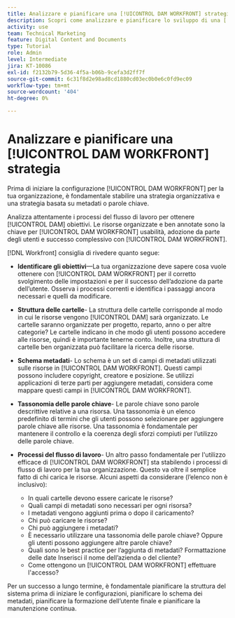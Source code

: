```yaml
---
title: Analizzare e pianificare una [!UICONTROL DAM WORKFRONT] strategia
description: Scopri come analizzare e pianificare lo sviluppo di una [!UICONTROL DAM WORKFRONT] strategia.
activity: use
team: Technical Marketing
feature: Digital Content and Documents
type: Tutorial
role: Admin
level: Intermediate
jira: KT-10086
exl-id: f2132b79-5d36-4f5a-b06b-9cefa3d2ff7f
source-git-commit: 6c31f8d2e98ad8cd1880cd03ec0b0e6c0fd9ec09
workflow-type: tm+mt
source-wordcount: '404'
ht-degree: 0%

---
```


# Analizzare e pianificare una [!UICONTROL DAM WORKFRONT] strategia

Prima di iniziare la configurazione [!UICONTROL DAM WORKFRONT] per la tua organizzazione, è fondamentale stabilire una strategia organizzativa e una strategia basata su metadati o parole chiave.

Analizza attentamente i processi del flusso di lavoro per ottenere [!UICONTROL DAM] obiettivi. Le risorse organizzate e ben annotate sono la chiave per [!UICONTROL DAM WORKFRONT] usabilità, adozione da parte degli utenti e successo complessivo con [!UICONTROL DAM WORKFRONT].

[!DNL Workfront] consiglia di rivedere quanto segue:

* **Identificare gli obiettivi**—La tua organizzazione deve sapere cosa vuole ottenere con [!UICONTROL DAM WORKFRONT] per il corretto svolgimento delle impostazioni e per il successo dell’adozione da parte dell’utente. Osserva i processi correnti e identifica i passaggi ancora necessari e quelli da modificare.
* **Struttura delle cartelle**- La struttura delle cartelle corrisponde al modo in cui le risorse vengono [!UICONTROL DAM] sarà organizzato. Le cartelle saranno organizzate per progetto, reparto, anno o per altre categorie? Le cartelle indicano in che modo gli utenti possono accedere alle risorse, quindi è importante tenerne conto. Inoltre, una struttura di cartelle ben organizzata può facilitare la ricerca delle risorse.
* **Schema metadati**- Lo schema è un set di campi di metadati utilizzati sulle risorse in [!UICONTROL DAM WORKFRONT]. Questi campi possono includere copyright, creatore e posizione. Se utilizzi applicazioni di terze parti per aggiungere metadati, considera come mappare questi campi in [!UICONTROL DAM WORKFRONT].
* **Tassonomia delle parole chiave**- Le parole chiave sono parole descrittive relative a una risorsa. Una tassonomia è un elenco predefinito di termini che gli utenti possono selezionare per aggiungere parole chiave alle risorse. Una tassonomia è fondamentale per mantenere il controllo e la coerenza degli sforzi compiuti per l’utilizzo delle parole chiave.
* **Processi del flusso di lavoro**- Un altro passo fondamentale per l&#39;utilizzo efficace di [!UICONTROL DAM WORKFRONT] sta stabilendo i processi di flusso di lavoro per la tua organizzazione. Questo va oltre il semplice fatto di chi carica le risorse. Alcuni aspetti da considerare (l’elenco non è inclusivo):

   * In quali cartelle devono essere caricate le risorse?
   * Quali campi di metadati sono necessari per ogni risorsa?
   * I metadati vengono aggiunti prima o dopo il caricamento?
   * Chi può caricare le risorse?
   * Chi può aggiungere i metadati?
   * È necessario utilizzare una tassonomia delle parole chiave? Oppure gli utenti possono aggiungere altre parole chiave?
   * Quali sono le best practice per l’aggiunta di metadati? Formattazione delle date Inserisci il nome dell’azienda o del cliente?
   * Come ottengono un [!UICONTROL DAM WORKFRONT] effettuare l&#39;accesso?

Per un successo a lungo termine, è fondamentale pianificare la struttura del sistema prima di iniziare le configurazioni, pianificare lo schema dei metadati, pianificare la formazione dell’utente finale e pianificare la manutenzione continua.
